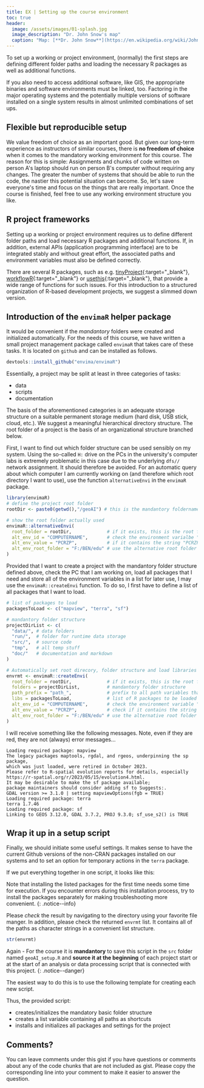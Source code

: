 ```yaml
--- 
title: EX | Setting up the course environment 
toc: true
header:
  image: /assets/images/01-splash.jpg
  image_description: "Dr. John Snow's map"
  caption: "Map: [**Dr. John Snow**](https://en.wikipedia.org/wiki/John_Snow) [Wellcome Library via wikimedia](https://w.wiki/QtV)"
---
```


To set up a working or project environment, (normally) the first steps are defining different folder paths and loading the necessary R packages as well as additional functions.

<!--more-->

If you also need to access additional software, like GIS, the appropriate binaries and software environments must be linked, too. Factoring in the major operating systems and the potentially multiple versions of software installed on a single system results in almost unlimited combinations of set ups.

## Flexible but reproducible setup

We value freedom of choice as an important good. But given our long-term experience as instructors of similar courses, there is **no freedom of choice** when it comes to the mandatory working environment for this course. The reason for this is simple: Assignments and chunks of code written on person A's laptop should run on person B's computer without requiring any changes. The greater the number of systems that should be able to run the code, the nastier this potential situation can become. So, let's save everyone's time and focus on the things that are really important. Once the course is finished, feel free to use any working environment structure you like.

## R project frameworks
Setting up a working or project environment requires us to define different folder paths and load necessary R packages and additional functions. If, in addition, external APIs (application programming interface) are to be integrated stably and without great effort, the associated paths and environment variables must also be defined correctly. 

There are several R packages, such as e.g. [tinyProject](https://github.com/FrancoisGuillem/tinyProject){:target="_blank"},  [workflowR](https://jdblischak.github.io/workflowr/){:target="_blank"} or [usethis](https://usethis.r-lib.org/){:target="_blank"}, that provide a wide range of functions for such issues. For this introduction to a structured organization of R-based development projects, we suggest a slimmed down version. 

## Introduction of the `envimaR` helper package 
It would be convenient if the *mandantory* folders were created and initialized automatically. For the needs of this course, we have written a small project management package called `envimaR` that takes care of these tasks. It is located on `github` and can be installed as follows.

```r
devtools::install_github("envima/envimaR")
```

Essentially, a project may be split at least in three categories of tasks:

- data 
- scripts
- documentation

The basis of the aforementioned categories is an adequate storage structure on a suitable permanent storage medium (hard disk, USB stick, cloud, etc.). We suggest a meaningful hierarchical directory structure. The root folder of a project is the basis of an organizational structure branched below.


First, I want to find out which folder structure can be used sensibly on my system. Using the so-called `H:` drive on the PCs in the university's computer labs is extremely problematic in this case due to the underlying `dfs//` network assignment. It should therefore be avoided. For an automatic query about which computer I am currently working on (and therefore which root directory I want to use), use the function `alternativeEnvi` in the `envimaR` package. 

```r
library(envimaR)
# define the project root folder
rootDir <- paste0(getwd(),"/geoAI") # this is the mandantory foldername of the whole project

# show the root folder actually used
envimaR::alternativeEnvi(
  root_folder = rootDir,             # if it exists, this is the root folder
  alt_env_id = "COMPUTERNAME",       # check the environment varialbe "COMPUTERNAME"
  alt_env_value = "PCRZP",           # if it contains the string "PCRZP" (e.g. PUM-Pool-PC)
  alt_env_root_folder = "F:/BEN/edu" # use the alternative root folder
)

```

Provided that I want to create a project with the mandantory folder structure defined above, check the PC that I am working on, load all packages that I need and store all of the environment variables in a list for later use, I may use the `envimaR::createEnvi` function. To do so, I first have to define a list of all packages that I want to load. 

```r
# list of packages to load
packagesToLoad <- c("mapview", "terra", "sf")

# mandantory folder structure
projectDirList <- c(
  "data/", # data folders
  "run/",  # folder for runtime data storage
  "src/",  # source code
  "tmp",   # all temp stuff
  "doc/"   # documentation and markdown
)

# Automatically set root direcory, folder structure and load libraries
envrmt <- envimaR::createEnvi(
  root_folder = rootDir,             # if it exists, this is the root folder
  folders = projectDirList,          # mandantory folder structure
  path_prefix = "path_",             # prefix to all path variables that are created
  libs = packagesToLoad,             # list of R packages to be loaded
  alt_env_id = "COMPUTERNAME",       # check the environment variable "COMPUTERNAME"
  alt_env_value = "PCRZP",           # check if it contains the string "PCRZP" (e.g. local PC pools)
  alt_env_root_folder = "F:/BEN/edu" # use the alternative root folder
)
```

I will receive something like the following messages. Note, even if they are red, they are not (always) error messages...

```
Loading required package: mapview
The legacy packages maptools, rgdal, and rgeos, underpinning the sp package,
which was just loaded, were retired in October 2023.
Please refer to R-spatial evolution reports for details, especially
https://r-spatial.org/r/2023/05/15/evolution4.html.
It may be desirable to make the sf package available;
package maintainers should consider adding sf to Suggests:.
GDAL version >= 3.1.0 | setting mapviewOptions(fgb = TRUE)
Loading required package: terra
terra 1.7.46
Loading required package: sf
Linking to GEOS 3.12.0, GDAL 3.7.2, PROJ 9.3.0; sf_use_s2() is TRUE
```

## Wrap it up in a setup script

Finally, we should initiate some useful settings. It makes sense to have the current Github versions of the non-CRAN packages installed on our systems and to set an option for temporary actions in the `terra` package.


If we put everything together in one script, it looks like this:

<script src="https://gist.github.com/uilehre/42f8869864340e72e591dd6280ad54fc.js"></script>

Note that installing the listed packages for the first time needs some time for execution.
If you encounter errors during this installation process, try to install the packages separately for making troubleshooting more convenient.
{: .notice--info}

Please *check* the result by navigating to the directory using your favorite file manger. In addition, please check the returned `envrmt` list. It contains all of the paths as character strings in a convenient list structure.

```r
str(envrmt)
```

Again - For the course it is **mandantory** to save this script in the `src` folder named `geoAI_setup.R` and **source it at the beginning** of each project start or at the start of an analysis or data processing script that is connected with this project. 
{: .notice--danger}

The easiest way to do this is to use the following template for creating each new script.

<script src="https://gist.github.com/uilehre/f9b367ec483e78a2c8a8d03bb9f0729d.js"></script>

Thus, the provided script:

- creates/initializes the mandatory basic folder structure 
- creates a list variable containing all paths as shortcuts  
- installs and initializes all packages and settings for the project

## Comments?
You can leave comments under this gist if you have questions or comments about any of the code chunks that are not included as gist. Please copy the corresponding line into your comment to make it easier to answer the question. 



<script src="https://utteranc.es/client.js"
        repo="GeoMOER/moer-mpg-geoai"
        issue-term="unit01-05_setup_working_environment"
        theme="github-light"
        crossorigin="anonymous"
        async>
</script>
